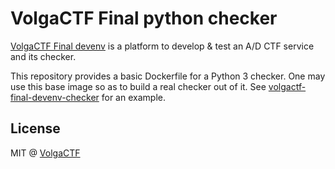 # VolgaCTF Final python checker

[VolgaCTF Final devenv](https://github.com/VolgaCTF/volgactf-final-devenv) is a platform to develop & test an A/D CTF service and its checker.

This repository provides a basic Dockerfile for a Python 3 checker. One may use this base image so as to build a real checker out of it. See [volgactf-final-devenv-checker](https://github.com/VolgaCTF/volgactf-final-devenv-checker) for an example.

## License
MIT @ [VolgaCTF](https://github.com/VolgaCTF)
